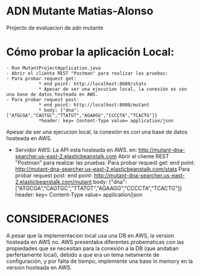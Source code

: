 # ADN Mutante Matias-Alonso
Projecto de evaluacion de adn mutante

# Cómo probar la aplicación Local: 
    - Run MutantProjectApplication.java
    - Abrir el cliente REST "Postman" para realizar las pruebas:
    - Para probar request get: 
                * end point: http://localhost:8080/stats
                * Apesar de ser una ejecucion local, la conexión es con una base de datos hosteada en AWS.
    - Para probar request post: 
                * end point: http://localhost:8080/mutant
                * body: {"dna": ["ATGCGA","CAGTGC","TTATGT","AGAAGG","CCCCTA","TCACTG"]}
                *header: key= Content-Type value= application/json

Apesar de ser una ejecucion local, la conexión es con una base de datos hosteada en AWS.
 
- Servidor AWS:
    La API esta hosteada en AWS. en: http://mutant-dna-searcher.us-east-2.elasticbeanstalk.com
    Abrir el cliente REST "Postman" para realizar las pruebas:
      Para probar request get: 
                end point: http://mutant-dna-searcher.us-east-2.elasticbeanstalk.com/stats
      Para probar request post: 
                end point: http://mutant-dna-searcher.us-east-2.elasticbeanstalk.com/mutant
                body: {"dna": ["ATGCGA","CAGTGC","TTATGT","AGAAGG","CCCCTA","TCACTG"]}
                header: 
                    key= Content-Type
                    value= application/json

# CONSIDERACIONES 
A pesar que la implementacion local usa una DB en AWS, la version hosteada en AWS no. AWS presentaba diferentes probematicas con las propiedades que se necesitan para la conexión a la DB (que andaban perfertamente local), debido a que era un tema netamente de configuración, y por falta de tiempo, implemente una base in memory en la version hosteada en AWS.
